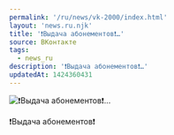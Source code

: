 ```yaml
---
permalink: '/ru/news/vk-2000/index.html'
layout: 'news.ru.njk'
title: '❗️Выдача абонементов❗️…'
source: ВКонтакте
tags:
  - news_ru
description: '❗️Выдача абонементов❗️…'
updatedAt: 1424360431
---
```

![❗️Выдача абонементов❗️…](https://sun9-29.userapi.com/impf/c623428/v623428303/1f714/fcTJixi2hKs.jpg?size=643x960&quality=96&proxy=1&sign=117e99c62f612bfe6ec1328bb9ca764c&c_uniq_tag=t4vZXXIg_4QMF8zIn6YuOUon3cktAGvAvv-XrDE58Jc&type=album)

❗️Выдача абонементов❗️
